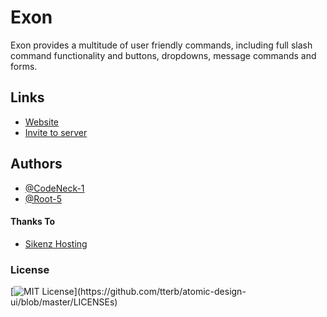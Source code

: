 
# Exon

 Exon provides a multitude of user friendly commands, including full slash command functionality and buttons, dropdowns, message commands and forms.


## Links

 - [Website](https://sites.google.com/view/exon-bot)
 - [Invite to server](https://discord.com/oauth2/authorize?client_id=931158201779486730&permissions=1644972474359&scope=bot%20applications.commands)


## Authors

- [@CodeNeck-1](https://www.github.com/CodeNeck-1)
- [@Root-5](https://www.github.com/Root-5)


#### Thanks To
- [Sikenz Hosting](https://sinkezstudios.com)


### License
[![MIT License](https://img.shields.io/apm/l/atomic-design-ui.svg?)](https://github.com/tterb/atomic-design-ui/blob/master/LICENSEs)

